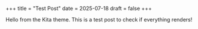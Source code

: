 +++
title = "Test Post"
date = 2025-07-18
draft = false
+++

Hello from the Kita theme. This is a test post to check if everything renders!